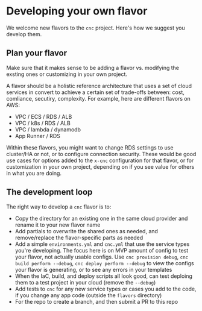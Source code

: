 # Developing your own flavor

We welcome new flavors to the `cnc` project. Here's how we suggest you develop them.

## Plan your flavor

Make sure that it makes sense to be adding a flavor vs. modifying the exsting ones or customizing in your own project.

A flavor should be a holistic reference architecture that uses a set of cloud services in convert to achieve a certain set of trade-offs between: cost, comliance, secutiry, complexity. For example, here are different flavors on AWS:

- VPC / ECS / RDS / ALB
- VPC / k8s / RDS / ALB
- VPC / lambda / dynamodb
- App Runner / RDS

Within these flavors, you might want to change RDS settings to use cluster/HA or not, or to configure connection security. These would be good use cases for options added to the `x-cnc` configuration for that flavor, or for customization in your own project, depending on if you see value for others in what you are doing.

## The development loop

The right way to develop a `cnc` flavor is to:

- Copy the directory for an existing one in the same cloud provider and rename it to your new flavor name
- Add partials to overwrite the shared ones as needed, and remove/replace the flavor-specific parts as needed
- Add a simple `environments.yml` and `cnc.yml` that use the service types you're developing. The focus here is on MVP amount of config to test your flavor, not actually usable configs. Use `cnc provision debug`, `cnc build perform --debug`, `cnc deploy perform --debug` to view the configs your flavor is generating, or to see any errors in your templates
- When the IaC, build, and deploy scripts all look good, can test deploing them to a test project in your cloud (remove the `--debug`)
- Add tests to `cnc` for any new service types or cases you add to the code, if you change any app code (outside the `flavors` directory)
- For the repo to create a branch, and then submit a PR to this repo
